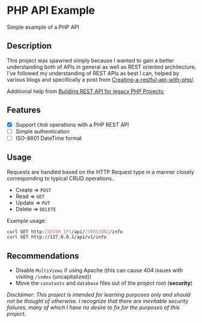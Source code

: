 # PHP API Example
Simple example of a PHP API

## Description
This project was spawned simply because I wanted to gain a better understanding both of APIs in general as well as REST oriented architecture. I've followed my understanding of REST APIs as best I can, helped by various blogs and specifically a post from [Creating-a-restful-api-with-php/](http://coreymaynard.com/blog/creating-a-restful-api-with-php/).

Additional help from [Building REST API for legacy PHP Projects](https://www.toptal.com/php/building-rest-api-for-legacy-php-projects);

## Features
- [x] Support `CRUD` operations with a PHP REST API
- [ ] Simple authentication
- [ ] ISO-8601 DateTime format

## Usage
Requests are handled based on the HTTP Request type in a manner closely corresponding to typical CRUD operations.

- Create => `POST`
- Read => `GET`
- Update => `PUT`
- Delete => `DELETE`

Example usage:

```bash
curl GET http:[SEVER_IP]/api/[VERSION]/info
curl GET http://127.0.0.1/api/v1/info
```

## Recommendations
- Disable `MultiViews` if using Apache (this can cause 404 issues with visiting `/index` (uncapitalized))
- Move the `constants` and `database` files out of the project root (**security**)

_Disclaimer: This project is intended for learning purposes only and should not be thought of otherwise. I recognize that there are inevitable security failures, many of which I have no desire to fix for the purposes of this project._
